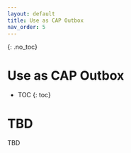 ```yaml
---
layout: default
title: Use as CAP Outbox
nav_order: 5
---
```


<!-- prettier-ignore-start -->


{: .no_toc}

# Use as CAP Outbox

<!-- prettier-ignore-end -->

<!-- prettier-ignore -->
- TOC
{: toc}

# TBD

TBD